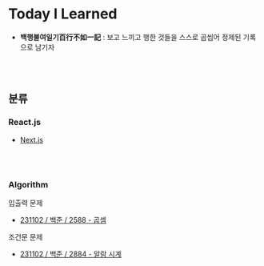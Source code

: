 # Today I Learned 
- **백행불여일기百行不如一記** : 보고 느끼고 행한 것들을 스스로 곱씹어 정제된 기록으로 남기자   
<br/>
<br/>


## 분류
### React.js
- [Next.js](https://github.com/blaair/TIL/blob/main/React/nextjs.md)

<br/>
<br/>  
 
### Algorithm
입출력 문제
- [231102 / 백준 / 2588 - 곱셈](https://github.com/blaair/TIL/blob/main/Algorithm/231102-%EB%B0%B1%EC%A4%80-2588.md)

조건문 문제
- [231102 / 백준 / 2884 - 알람 시계](https://github.com/blaair/TIL/blob/main/Algorithm/231102-%EB%B0%B1%EC%A4%80-2884.md)

